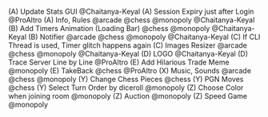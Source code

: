 (A) Update Stats GUI @Chaitanya-Keyal
(A) Session Expiry just after Login @ProAltro
(A) Info, Rules @arcade @chess @monopoly @Chaitanya-Keyal
(B) Add Timers Animation (Loading Bar) @chess @monopoly @Chaitanya-Keyal
(B) Notifier @arcade @chess @monopoly @Chaitanya-Keyal
(C) If CLI Thread is used, Timer glitch happens again
(C) Images Resizer @arcade @chess @monopoly @Chaitanya-Keyal
(D) LOGO @Chaitanya-Keyal
(D) Trace Server Line by Line @ProAltro
(E) Add Hilarious Trade Meme @monopoly
(E) TakeBack @chess @ProAltro
(X) Music, Sounds @arcade @chess @monopoly
(Y) Change Chess Pieces @chess
(Y) PGN Moves @chess
(Y) Select Turn Order by diceroll @monopoly
(Z) Choose Color when joining room @monopoly
(Z) Auction @monopoly
(Z) Speed Game @monopoly
